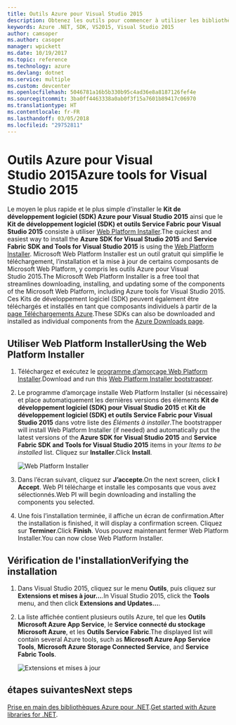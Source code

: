 ```yaml
---
title: Outils Azure pour Visual Studio 2015
description: Obtenez les outils pour commencer à utiliser les bibliothèques Azure .NET à partir de Visual Studio 2015.
keywords: Azure .NET, SDK, VS2015, Visual Studio 2015
author: camsoper
ms.author: casoper
manager: wpickett
ms.date: 10/19/2017
ms.topic: reference
ms.technology: azure
ms.devlang: dotnet
ms.service: multiple
ms.custom: devcenter
ms.openlocfilehash: 5046781a16b5b330b95c4ad36e8a8187126fef4e
ms.sourcegitcommit: 3ba0ff4463338a0ab0f3f15a7601b89417c06970
ms.translationtype: HT
ms.contentlocale: fr-FR
ms.lasthandoff: 03/05/2018
ms.locfileid: "29752811"
---
```

# <a name="azure-tools-for-visual-studio-2015"></a><span data-ttu-id="563a8-104">Outils Azure pour Visual Studio 2015</span><span class="sxs-lookup"><span data-stu-id="563a8-104">Azure tools for Visual Studio 2015</span></span>

<span data-ttu-id="563a8-105">Le moyen le plus rapide et le plus simple d’installer le **Kit de développement logiciel (SDK) Azure pour Visual Studio 2015** ainsi que le **Kit de développement logiciel (SDK) et outils Service Fabric pour Visual Studio 2015** consiste à utiliser [Web Platform Installer](https://www.microsoft.com/web/downloads/platform.aspx).</span><span class="sxs-lookup"><span data-stu-id="563a8-105">The quickest and easiest way to install the **Azure SDK for Visual Studio 2015** and **Service Fabric SDK and Tools for Visual Studio 2015** is using the [Web Platform Installer](https://www.microsoft.com/web/downloads/platform.aspx).</span></span>  <span data-ttu-id="563a8-106">Microsoft Web Platform Installer est un outil gratuit qui simplifie le téléchargement, l’installation et la mise à jour de certains composants de Microsoft Web Platform, y compris les outils Azure pour Visual Studio 2015.</span><span class="sxs-lookup"><span data-stu-id="563a8-106">The Microsoft Web Platform Installer is a free tool that streamlines downloading, installing, and updating some of the components of the Microsoft Web Platform, including Azure tools for Visual Studio 2015.</span></span>  <span data-ttu-id="563a8-107">Ces Kits de développement logiciel (SDK) peuvent également être téléchargés et installés en tant que composants individuels à partir de la [page Téléchargements Azure](https://azure.microsoft.com/downloads/).</span><span class="sxs-lookup"><span data-stu-id="563a8-107">These SDKs can also be downloaded and installed as individual components from the [Azure Downloads page](https://azure.microsoft.com/downloads/).</span></span> 

## <a name="using-the-web-platform-installer"></a><span data-ttu-id="563a8-108">Utiliser Web Platform Installer</span><span class="sxs-lookup"><span data-stu-id="563a8-108">Using the Web Platform Installer</span></span>

1. <span data-ttu-id="563a8-109">Téléchargez et exécutez le [programme d’amorçage Web Platform Installer](https://www.microsoft.com/web/handlers/webpi.ashx?command=getinstallerredirect&appid=VWDOrVs2015AzurePack;MicrosoftAzure-ServiceFabric-VS2015).</span><span class="sxs-lookup"><span data-stu-id="563a8-109">Download and run this [Web Platform Installer bootstrapper](https://www.microsoft.com/web/handlers/webpi.ashx?command=getinstallerredirect&appid=VWDOrVs2015AzurePack;MicrosoftAzure-ServiceFabric-VS2015).</span></span>  

2. <span data-ttu-id="563a8-110">Le programme d’amorçage installe Web Platform Installer (si nécessaire) et place automatiquement les dernières versions des éléments **Kit de développement logiciel (SDK) pour Visual Studio 2015** et **Kit de développement logiciel (SDK) et outils Service Fabric pour Visual Studio 2015** dans votre liste des *Éléments à installer*.</span><span class="sxs-lookup"><span data-stu-id="563a8-110">The bootstrapper will install Web Platform Installer (if needed) and automatically put the latest versions of the  **Azure SDK for Visual Studio 2015** and **Service Fabric SDK and Tools for Visual Studio 2015** items in your *Items to be installed* list.</span></span>  <span data-ttu-id="563a8-111">Cliquez sur **Installer**.</span><span class="sxs-lookup"><span data-stu-id="563a8-111">Click **Install**.</span></span>

    ![Web Platform Installer](media/dotnet-sdk-vs2015-install/webpi.png)

3. <span data-ttu-id="563a8-113">Dans l’écran suivant, cliquez sur **J’accepte**.</span><span class="sxs-lookup"><span data-stu-id="563a8-113">On the next screen, click **I Accept**.</span></span>  <span data-ttu-id="563a8-114">Web PI télécharge et installe les composants que vous avez sélectionnés.</span><span class="sxs-lookup"><span data-stu-id="563a8-114">Web PI will begin downloading and installing the components you selected.</span></span>

4. <span data-ttu-id="563a8-115">Une fois l’installation terminée, il affiche un écran de confirmation.</span><span class="sxs-lookup"><span data-stu-id="563a8-115">After the installation is finished, it will display a confirmation screen.</span></span>  <span data-ttu-id="563a8-116">Cliquez sur **Terminer**.</span><span class="sxs-lookup"><span data-stu-id="563a8-116">Click **Finish**.</span></span>  <span data-ttu-id="563a8-117">Vous pouvez maintenant fermer Web Platform Installer.</span><span class="sxs-lookup"><span data-stu-id="563a8-117">You can now close Web Platform Installer.</span></span>

## <a name="verifying-the-installation"></a><span data-ttu-id="563a8-118">Vérification de l'installation</span><span class="sxs-lookup"><span data-stu-id="563a8-118">Verifying the installation</span></span>

1. <span data-ttu-id="563a8-119">Dans Visual Studio 2015, cliquez sur le menu **Outils**, puis cliquez sur **Extensions et mises à jour...**.</span><span class="sxs-lookup"><span data-stu-id="563a8-119">In Visual Studio 2015, click the **Tools** menu, and then click **Extensions and Updates...**.</span></span>

2. <span data-ttu-id="563a8-120">La liste affichée contient plusieurs outils Azure, tel que les **Outils Microsoft Azure App Service**, le **Service connecté du stockage Microsoft Azure**, et les **Outils Service Fabric**.</span><span class="sxs-lookup"><span data-stu-id="563a8-120">The displayed list will contain several Azure tools, such as **Microsoft Azure App Service Tools**, **Microsoft Azure Storage Connected Service**, and **Service Fabric Tools**.</span></span>

    ![Extensions et mises à jour](media\dotnet-sdk-vs2015-install\ext-tools.png)

## <a name="next-steps"></a><span data-ttu-id="563a8-122">étapes suivantes</span><span class="sxs-lookup"><span data-stu-id="563a8-122">Next steps</span></span>

<span data-ttu-id="563a8-123">[Prise en main des bibliothèques Azure pour .NET](dotnet-sdk-azure-get-started.md).</span><span class="sxs-lookup"><span data-stu-id="563a8-123">[Get started with Azure libraries for .NET](dotnet-sdk-azure-get-started.md).</span></span>
